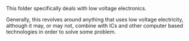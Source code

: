 This folder specifically deals with low voltage electronics.

Generally, this revolves around anything that uses low voltage electricity, although it may, or may not, combine with ICs and other computer based technologies in order to solve some problem.
